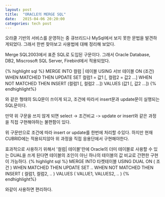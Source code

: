```yaml
---
layout: post
title:  "ORACLE의 MERGE SQL"
date:   2015-04-06 20:20:00
categories: tech post
---
```


오라클 기반의 서비스를 운영하는 중 큐브리드나 MySql에서 보지 못한 문법을 발견하게되었다. 그래서 한번 찾아보고 사용법에 대해 정리해 보았다.


Merge SQL2003에서 표준 SQL로 도입된 구문이다. 그래서 Oracle Database, DB2, Miscrosoft SQL Server, Firebird에서 적용되었다.


 {% highlight sql %}
 MERGE INTO 컬럼 | 테이블 USING 서브 테이블 ON (조건)
   WHEN MATCHED THEN
     UPDATE SET 컬럼1 = 값1 [, 컬럼2 = 값2 ...]
   WHEN NOT MATCHED THEN
     INSERT (컬럼1 [, 컬럼2 ...]) VALUES (값1 [, 값2 ...])
     {% endhighlight%}
     
와 같은 형태의 SLQ문이 쓰이게 되고, 조건에 따라서 insert문과 update문이 실행되는 SQL문이다.

만약 위 구문을 쓰지 않게 되면 select -> 조건비교 -> update or insert와 같은 과정을 직접 구현해야하는 불편함이 있다.

위 구문만으로 조건에 따라 insert or update를 한번에 처리할 수있다. 하지만 현재 CUBRID에는 적용되지않아 위 과정을 직접 응용단에서 구현해야한다.

효과적으로 사용하기 위해서 '컬럼| 테이블'란에 Oracle의 더미 테이블로 사용할 수 있는 DUAL을 쓰게 된다면 테이블의 조인이 아닌 하나의 테이블의 값 비교로 간편한 구현이 가능하다.
 {% highlight sql %}
MERGE INTO 타켓테이블 USING DUAL ON ( 조건 )
  WHEN MATCHED THEN
    UPDATE SET
    ..
  WHEN NOT MATCHED THEN
    INSERT ( 컬럼1, 컬럼2, .. )
    VALUES ( VALUE1, VALUES2, .. )
{% endhighlight%}

와같이 사용하면 편리하다.



